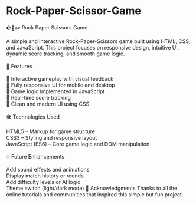# Rock-Paper-Scissor-Game
🪨📄✂️ Rock Paper Scissors Game<br>

A simple and interactive Rock-Paper-Scissors game built using HTML, CSS, and JavaScript. This project focuses on responsive design, intuitive UI, dynamic score tracking, and smooth game logic.
<br>
<br>
📌 Features<br>
<br>
🎯 Interactive gameplay with visual feedback
<br>
📱 Fully responsive UI for mobile and desktop
<br>
🧠 Game logic implemented in JavaScript
<br>
🧮 Real-time score tracking
<br>
🎨 Clean and modern UI using CSS
<br>
<br>
🛠️ Technologies Used<br>
<br>
HTML5 – Markup for game structure
<br>
CSS3 – Styling and responsive layout
<br>
JavaScript (ES6) – Core game logic and DOM manipulation
<br>
<br>
💡 Future Enhancements<br>
<br>
Add sound effects and animations
<br>
Display match history or rounds
<br>
Add difficulty levels or AI logic
<br>
Theme switch (light/dark mode)
🙌 Acknowledgments
Thanks to all the online tutorials and communities that inspired this simple but fun project.
